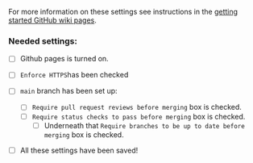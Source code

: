 
For more information on these settings see instructions in the [getting started GitHub wiki pages](https://github.com/jhudsl/DaSL_Course_Template_Bookdown/wiki/Setting-up-your-repository-settings).

### Needed settings:

- [ ] Github pages is turned on.
- [ ] `Enforce HTTPS`has been checked   

- [ ] `main` branch has been set up:
  - [ ] `Require pull request reviews before merging` box is checked.
  - [ ] `Require status checks to pass before merging` box is checked.
    - [ ] Underneath that `Require branches to be up to date before merging` box is checked.

- [ ] All these settings have been saved!
